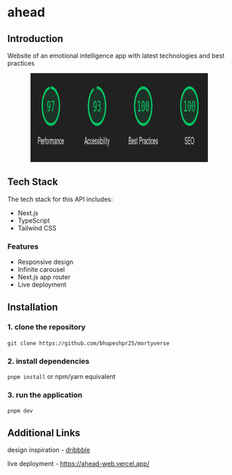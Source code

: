 # ahead

## Introduction

Website of an emotional intelligence app with latest technologies and best practices

<p align="center"><img width="400" height="200" src="./public/lighthouse.png"></p>

## Tech Stack

The tech stack for this API includes:

- Next.js
- TypeScript
- Tailwind CSS

### Features

- Responsive design
- Infinite carousel
- Next.js app router
- Live deployment

## Installation

### 1. clone the repository

`git clone https://github.com/bhupeshpr25/mortyverse`

### 2. install dependencies

`pnpm install` or npm/yarn equivalent

### 3. run the application

`pnpm dev`

## Additional Links

design inspiration - [dribbble](https://dribbble.com/shots/19807069-Ahead-app-redesign-concept)

live deployment - https://ahead-web.vercel.app/
